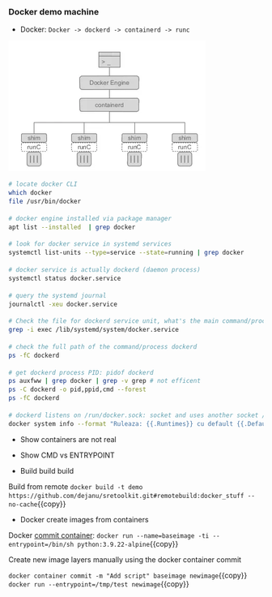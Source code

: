 
<br>

### Docker demo machine


* Docker: `Docker -> dockerd -> containerd -> runc`


![Scan results](./assets/docker_shim.png)

```bash
# locate docker CLI
which docker
file /usr/bin/docker

# docker engine installed via package manager
apt list --installed  | grep docker

# look for docker service in systemd services 
systemctl list-units --type=service --state=running | grep docker

# docker service is actually dockerd (daemon process)
systemctl status docker.service

# query the systemd journal
journalctl -xeu docker.service

# Check the file for dockerd service unit, what's the main command/process that systemd will manage as a service
grep -i exec /lib/systemd/system/docker.service 

# check the full path of the command/process dockerd
ps -fC dockerd

# get dockerd process PID: pidof dockerd
ps auxfww | grep docker | grep -v grep # not efficent
ps -C dockerd -o pid,ppid,cmd --forest
ps -fC dockerd 

# dockerd listens on /run/docker.sock: socket and uses another socket /run/containerd/containerd.sock to talk with containerd
docker system info --format "Ruleaza: {{.Runtimes}} cu default {{.DefaultRuntime}}
```


* Show containers are not real

* Show CMD vs ENTRYPOINT

* Build build build

Build from remote `docker build -t demo https://github.com/dejanu/sretoolkit.git#remotebuild:docker_stuff --no-cache`{{copy}}

* Docker create images from containers

Docker [commit container](https://docs.docker.com/reference/cli/docker/container/commit/): `docker run --name=baseimage -ti --entrypoint=/bin/sh python:3.9.22-alpine`{{copy}}

Create new image layers manually using the docker container commit

`docker container commit -m "Add script" baseimage newimage`{{copy}}
`docker run --entrypoint=/tmp/test newimage`{{copy}}

